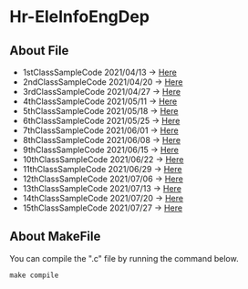 # Hr-EleInfoEngDep

## About File

* 1stClassSampleCode 2021/04/13 -> [Here](https://github.com/Shinji-Kubo/Hr-EleInfoEngDep/tree/main/1stClassSampleCode)
* 2ndClassSampleCode 2021/04/20 -> [Here](https://github.com/Shinji-Kubo/Hr-EleInfoEngDep/tree/main/2ndClassSampleCode)
* 3rdClassSampleCode 2021/04/27 -> [Here](https://github.com/Shinji-Kubo/HrEleInfoEngDep/tree/main/3rdClassSampleCode)
* 4thClassSampleCode 2021/05/11 -> [Here](https://github.com/Shinji-Kubo/HrEleInfoEngDep/tree/main/4thClassSampleCode)
* 5thClassSampleCode 2021/05/18 -> [Here](https://github.com/Shinji-Kubo/HrEleInfoEngDep/tree/main/5thClassSampleCode)
* 6thClassSampleCode 2021/05/25 -> [Here](https://github.com/Shinji-Kubo/HrEleInfoEngDep/tree/main/6thClassSampleCode)
* 7thClassSampleCode 2021/06/01 -> [Here](https://github.com/Shinji-Kubo/HrEleInfoEngDep/tree/main/7thClassSampleCode)
* 8thClassSampleCode 2021/06/08 -> [Here](https://github.com/Shinji-Kubo/HrEleInfoEngDep/tree/main/8thClassSampleCode)
* 9thClassSampleCode 2021/06/15 -> [Here](https://github.com/Shinji-Kubo/HrEleInfoEngDep/tree/main/9thClassSampleCode)
* 10thClassSampleCode 2021/06/22 -> [Here](https://github.com/Shinji-Kubo/HrEleInfoEngDep/tree/main/10thClassSampleCode)
* 11thClassSampleCode 2021/06/29 -> [Here](https://github.com/Shinji-Kubo/HrEleInfoEngDep/tree/main/11thClassSampleCode)
* 12thClassSampleCode 2021/07/06 -> [Here](https://github.com/Shinji-Kubo/HrEleInfoEngDep/tree/main/12thClassSampleCode)
* 13thClassSampleCode 2021/07/13 -> [Here](https://github.com/Shinji-Kubo/HrEleInfoEngDep/tree/main/13thClassSampleCode)
* 14thClassSampleCode 2021/07/20 -> [Here](https://github.com/Shinji-Kubo/HrEleInfoEngDep/tree/main/14thClassSampleCode)
* 15thClassSampleCode 2021/07/27 -> [Here](https://github.com/Shinji-Kubo/HrEleInfoEngDep/tree/main/15thClassSampleCode)

## About MakeFile

You can compile the ".c" file by running the command below.
```
make compile
```

